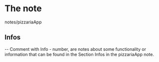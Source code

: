 # The note
notes/pizzariaApp

## Infos
-- Comment with Info - number, are notes about some
functionality or information that can be found in 
the Section Infos in the pizzariaApp note.
